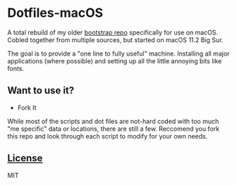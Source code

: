 # Dotfiles-macOS
A total rebuild of my older [bootstrap repo](https://github.com/obviateio/bootstrap) specifically for use on macOS. Cobled together from multiple sources, but started on macOS 11.2 Big Sur.

The goal is to provide a "one line to fully useful" machine. Installing all major applications (where possible) and setting up all the little annoying bits like fonts.

## Want to use it?
* Fork It

While most of the scripts and dot files are not-hard coded with too much "me specific" data or locations, there are still a few. Reccomend you fork this repo and look through each script to modify for your own needs.

## [License](/License)
MIT